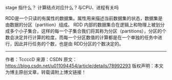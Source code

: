 stage 指什么？
计算结点对应什么？与CPU、进程有关吗

RDD是一个只读的有属性的数据集。属性用来描述当前数据集的状态，数据集是由数据的分区（partition）组成。 
RDD 内部的数据集合在逻辑上和物理上被划分成多个小子集合，这样的每一个子集合我们将其称为分区（partitions），分区的个数会决定并行计算的粒度，而每一个分区数值的计算都是在一个单独的任务中进行，因此并行任务的个数，也是由 RDD分区的个数决定的。 

--------------------- 
作者：TccccD 
来源：CSDN 
原文：https://blog.csdn.net/u011094454/article/details/78992293 
版权声明：本文为博主原创文章，转载请附上博文链接！
